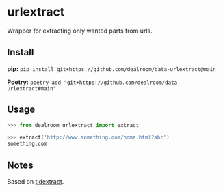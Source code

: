 # urlextract

Wrapper for extracting only wanted parts from urls.

## Install

**pip:**
`pip install git+https://github.com/dealroom/data-urlextract@main`

**Poetry:**
`poetry add "git+https://github.com/dealroom/data-urlextract#main"`

## Usage

```python
>>> from dealroom_urlextract import extract

>>> extract('http://www.something.com/home.html?abc')
something.com
```

## Notes

Based on [tldextract](https://github.com/john-kurkowski/tldextract).

